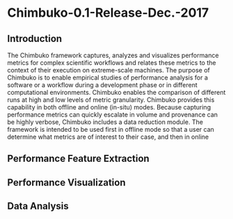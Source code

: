 # Chimbuko-0.1-Release-Dec.-2017
## Introduction
The Chimbuko framework captures, analyzes and visualizes performance metrics for complex
scientific workflows and relates these metrics to the context of their execution on extreme-scale
machines. The purpose of Chimbuko is to enable empirical studies of performance analysis for
a software or a workflow during a development phase or in different computational environments.
Chimbuko enables the comparison of different runs at high and low levels of metric granularity.
Chimbuko provides this capability in both offline and online (in-situ) modes. Because capturing
performance metrics can quickly escalate in volume and provenance can be highly verbose,
Chimbuko includes a data reduction module. The framework is intended to be used first in offline
mode so that a user can determine what metrics are of interest to their case, and then in online


## Performance Feature Extraction

## Performance Visualization

## Data Analysis

